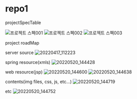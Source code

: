 # repo1
projectSpecTable

![프로젝트 스펙001](https://user-images.githubusercontent.com/84042181/169457568-0c92f7b1-c078-4105-84c6-af6ca37d04d6.jpg)
![프로젝트 스펙002](https://user-images.githubusercontent.com/84042181/169457576-21858866-50ad-4149-bb29-c0c27facd89e.jpg)
![프로젝트 스펙003](https://user-images.githubusercontent.com/84042181/169457583-cd555262-d143-4f75-b607-57835d97baa5.jpg)



project roadMap

server source
![20220417_112223](https://user-images.githubusercontent.com/84042181/169459351-94ff2110-f45b-49bc-bfe4-20a3b40d76dd.png)

spring resource(xmls)
![20220520_144428](https://user-images.githubusercontent.com/84042181/169459454-c4ca5f1c-e97c-4e94-a4b3-5c76cadc016a.png)

web resource(jsp)
![20220520_144600](https://user-images.githubusercontent.com/84042181/169459528-0217e35e-fc23-4fea-8df0-13edc1199dbd.png)
![20220520_144638](https://user-images.githubusercontent.com/84042181/169459537-06a1a83b-552a-4a43-9488-cefafb2d59dc.png)

contents(img files, css, js, etc...)
![20220520_144719](https://user-images.githubusercontent.com/84042181/169459707-7acfed5c-a483-4219-a866-57355df64fb9.png)

etc
![20220520_144752](https://user-images.githubusercontent.com/84042181/169459758-6e62e1a7-91ba-40b3-ad6f-286a1901f866.png)
























